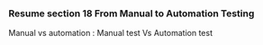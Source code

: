 ### Resume section 18 From Manual to Automation Testing
Manual vs automation : Manual test Vs Automation test



